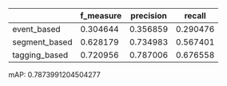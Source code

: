 |               |   f_measure |   precision |   recall |
|---------------|-------------|-------------|----------|
| event_based   |    0.304644 |    0.356859 | 0.290476 |
| segment_based |    0.628179 |    0.734983 | 0.567401 |
| tagging_based |    0.720956 |    0.787006 | 0.676558 |
mAP: 0.7873991204504277
